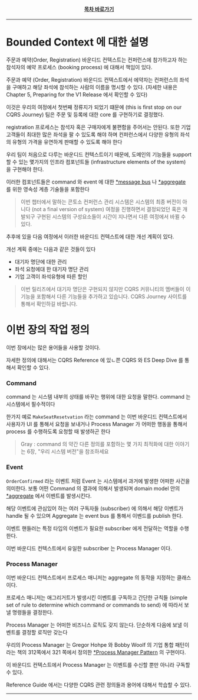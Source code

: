 <div align="center">

#### [목차 바로가기](https://github.com/dhslrl321/cqrs-journey-guide-korean/blob/master/Table%20of%20Contents.md)

</div>

---

# Bounded Context 에 대한 설명

주문과 예약(Order, Registration) 바운디드 컨텍스트는 컨퍼런스에 참가하고자 하는 참석자의 예약 프로세스 (booking process) 에 대해서 책임이 있다.

주문과 예약 (Order, Registration) 바운디드 컨텍스트에서 에약자는 컨퍼런스의 좌석을 구매하고 해당 좌석에 참석하는 사람의 이름을 명시할 수 있다. (자세한 내용은 Chapter 5, Preparing for the V1 Release 에서 확인할 수 있다)

이것은 우리의 여정에서 첫번째 정류지가 되었기 떄문에 (this is first stop on our CQRS Journey) 팀은 주문 및 등록에 대한 core 를 구현하기로 결정했다.

registration 프로세스는 참석자 혹은 구매자에게 불편함을 주어서는 안된다.
또한 기업 고객들이 최대한 많은 좌석을 팔 수 있도록 해야 하며 컨퍼런스에서 다양한 유형의 좌석의 유형의 가격을 유연하게 판매할 수 있도록 해야 한다

우리 팀이 처음으로 다루는 바운디드 컨텍스트이기 때문에, 도메인의 기능들을 support 할 수 있는 몇가지의 인프라 컴포넌트들 (infrastructure elements of the system) 을 구현해야 한다.

이러한 컴포넌트들은 command 와 event 에 대한 [\*message bus](https://github.com/dhslrl321/cqrs-journey-guide-korean/blob/master/terms/Message%20Bus.md) 나 [\*aggregate](https://github.com/dhslrl321/cqrs-journey-guide-korean/blob/master/terms/Aggregate.md) 를 위한 영속성 계층 기술들을 포함한다

> 이번 챕터에서 말하는 콘토소 컨퍼런스 관리 시스템은 시스템의 최종 버전이 아니다 (not a final version of system) 여정을 진행하면서 결정되었던 혹은 개발되구 구현된 시스템의 구성요소들이 시간이 지나면서 다른 여정에서 바뀔 수 있다.

추후에 있을 다음 여정에서 이러한 바운디드 컨텍스트에 대한 개선 계획이 있다.

개선 계획 중에는 다음과 같은 것들이 있다

- 대기자 명단에 대한 관리
- 좌석 요청에대 한 대기자 명단 관리
- 기업 고객이 좌석유형에 따른 할인

> 이번 릴리즈에서 대기자 명단은 구현되지 않지만 CQRS 커뮤니티의 멤버들이 이 기능을 포함해서 다른 기능들을 추가하고 있습니다. CQRS Journey 사이트를 통해서 확인하길 바랍니다.

# 이번 장의 작업 정의

이번 장에서는 많은 용어들을 사용할 것이다.

자세한 정의에 대해서는 CQRS Reference 에 있ㄴ쯘 CQRS 와 ES Deep Dive 를 통해서 확인할 수 있다.

### Command

command 는 시스템 내부의 상태를 바꾸는 행위에 대한 요청을 말한다.
command 는 시스템에서 필수적이다

한가지 예로 `MakeSeatResetvation` 라는 command 는 이번 바운디드 컨텍스트에서 사용자가 UI 를 통해서 요청을 보내거나 Process Manager 가 어떠한 행동을 통해서 process 를 수행하도록 요청할 때 발생하곤 한다

> Gray : command 의 약간 다른 정의를 포함하는 몇 가지 최적화에 대한 이야기는 6장, "우리 시스템 버전"을 참조하세요

### Event

`OrderConfirmed` 라는 이벤트 처럼 Event 는 시스템에서 과거에 발생한 어떠한 사건을 의미한다. 보통 어떤 Command 의 결과에 의해서 발생되며 domain model 안의 [\*aggregate](https://github.com/dhslrl321/cqrs-journey-guide-korean/blob/master/terms/Aggregate.md) 에서 이벤트를 발생시킨다.

해당 이벤트에 관심있어 하는 여러 구독자들 (subscriber) 에 의해서 해당 이벤트가 handle 될 수 있으며 Aggregate 는 event bus 를 통해서 이벤드를 publish 한다.

이벤트 핸들러는 특정 타입의 이벤트가 필요한 subscriber 에게 전달하는 역할을 수행한다.

이번 바운디드 컨텍스트에서 유일한 subscriber 는 Process Manager 이다.

### Process Manager

이번 바운디드 컨텍스트에서 프로세스 매니저는 aggregate 의 동작을 지정하는 클래스이다.

프로세스 매니저는 애그리거트가 발생시킨 이벤트를 구독하고 간단한 규칙들 (simple set of rule to determine which command or commands to send) 에 따라서 보낼 명령들을 결정한다.

Process Manager 는 어떠한 비즈니스 로직도 갖지 않는다.
단순하게 다음에 보낼 이벤트를 결정할 로직만 갖는다

우리의 Process Manager 는 Gregor Hohpe 와 Bobby Woolf 의 기업 통합 패턴이라는
책의 312쪽에서 321 쪽에서 정의한 [\*Process Manager Pattern](https://github.com/dhslrl321/cqrs-journey-guide-korean/blob/master/terms/Process%20Manager%20Patterm.md) 의 구현이다.

이 바운디드 컨텍스트에서 Process Manager 는 이벤트를 수신할 뿐만 아니라 구독할 수 있다.

Reference Guide 에서는 다양한 CQRS 관련 정의들과 용어에 대해서 학습할 수 있다.

---
